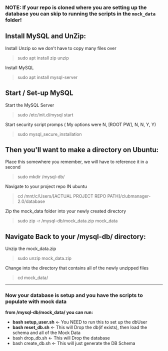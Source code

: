 ### **NOTE:** If your repo is cloned where you are setting up the database you can skip to running the scripts in the `mock_data` folder!


**Install MySQL and UnZip:**
---------------------------------------------------------------------------------------------------------------------------
Install Unzip so we don't have to copy many files over
> sudo apt install zip unzip

Install MySQL
> sudo apt install mysql-server


**Start / Set-up MySQL**
---------------------------------------------------------------------------------------------------------------------------
Start the MySQL Server
> sudo /etc/init.d/mysql start	

Start security script promps ( My options were N, [ROOT PW], N, N, Y, Y)
> sudo mysql_secure_installation


Then you'll want to make a directory on Ubuntu:
---------------------------------------------------------------------------------------------------------------------------
Place this somewhere you remember, we will have to reference it in a second
>sudo mkdir /mysql-db/ 

Navigate to your project repo IN ubuntu
>cd /mnt/c/Users/[ACTUAL PROJECT REPO PATH]/clubmanager-2.0/database

Zip the mock_data folder into your newly created directory
>sudo zip -r /mysql-db/mock_data.zip mock_data


Navigate Back to your /mysql-db/ directory:
---------------------------------------------------------------------------------------------------------------------------
Unzip the mock_data.zip
>sudo unzip mock_data.zip

Change into the directory that contains all of the newly unzipped files
>cd mock_data/

---------------------------------------------------------------------------------------------------------------------------

### Now your database is setup and you have the scripts to populate with mock data

**from /mysql-db/mock_data/ you can run:**

- **bash setup_user.sh** <- You NEED to run this to set up the dbUser
- **bash reset_db.sh** 	<- This will Drop the db(if exists), then load the schema and all of the Mock Data
- bash drop_db.sh		<- This will Drop the database
- bash create_db.sh 	<- This will just generate the DB Schema
